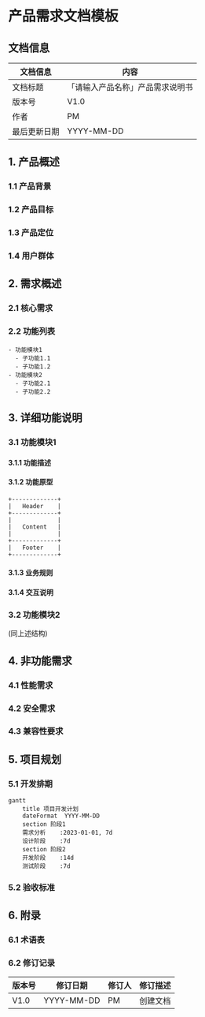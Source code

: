 # 产品需求文档模板

## 文档信息

|文档信息|内容|
|----|----|
|文档标题|「请输入产品名称」产品需求说明书|
|版本号|V1.0|
|作者|PM|
|最后更新日期|YYYY-MM-DD|

## 1. 产品概述

### 1.1 产品背景

### 1.2 产品目标

### 1.3 产品定位

### 1.4 用户群体

## 2. 需求概述

### 2.1 核心需求

### 2.2 功能列表

```
- 功能模块1
  - 子功能1.1
  - 子功能1.2
- 功能模块2
  - 子功能2.1
  - 子功能2.2
```

## 3. 详细功能说明

### 3.1 功能模块1

#### 3.1.1 功能描述

#### 3.1.2 功能原型

```
+-------------+
|   Header    |
+-------------+
|             |
|   Content   |
|             |
+-------------+
|   Footer    |
+-------------+
```

#### 3.1.3 业务规则

#### 3.1.4 交互说明

### 3.2 功能模块2
(同上述结构)

## 4. 非功能需求

### 4.1 性能需求

### 4.2 安全需求

### 4.3 兼容性要求

## 5. 项目规划

### 5.1 开发排期

```mermaid
gantt
    title 项目开发计划
    dateFormat  YYYY-MM-DD
    section 阶段1
    需求分析    :2023-01-01, 7d
    设计阶段    :7d
    section 阶段2
    开发阶段    :14d
    测试阶段    :7d
```

### 5.2 验收标准

## 6. 附录

### 6.1 术语表

### 6.2 修订记录

|版本号|修订日期|修订人|修订描述|
|----|----|----|----|
|V1.0|YYYY-MM-DD|PM|创建文档|